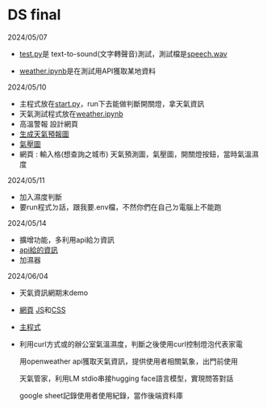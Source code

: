 # DS final
2024/05/07




- [test.py](期末/test.py)是 text-to-sound(文字轉聲音)測試，測試檔是[speech.wav](期末/speech.wav)


- [weather.ipynb](期末/weather.ipynb)是在測試用API獲取某地資料

2024/05/10


-  主程式放在[start.py](期末/start.py)，run下去能做判斷開關燈，拿天氣資訊
-  天氣測試程式放在[weather.ipynb](期末/weather.ipynb)
-  高溫警報  設計網頁
-  [生成天氣預報圖](https://openweathermap.org/widgets-constructor)
-  [氣壓圖](https://openweathermap.org/api/weathermaps)
-  網頁 : 輸入格(想查詢之城市) 天氣預測圖，氣壓圖，開關燈按鈕，當時氣溫濕度

2024/05/11

-  加入濕度判斷
-  要run程式ㄉ話，跟我要.env檔，不然你們在自己ㄉ電腦上不能跑

2024/05/14

-  擴增功能，多利用api給ㄉ資訊
-  [api給的資訊](https://openweathermap.org/current)
-  加濕器

2024/06/04
-  天氣資訊網期末demo
-  [網頁](flask/templates/index.html)  [JS](static/scripts.js)和[CSS](static/styles.css)
-  [主程式](flask/AI.py)
-  利用curl方式或的辦公室氣溫濕度，判斷之後使用curl控制燈泡代表家電
   
      用openweather api獲取天氣資訊，提供使用者相關氣象，出門前使用

      天氣管家，利用LM stdio串接hugging face語言模型，實現問答對話

      google sheet記錄使用者使用紀錄，當作後端資料庫

